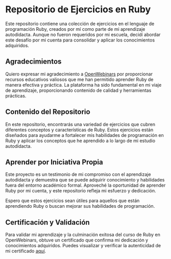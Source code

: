 # Repositorio de Ejercicios en Ruby

Este repositorio contiene una colección de ejercicios en el lenguaje de programación Ruby, creados por mí como parte de mi aprendizaje autodidacta. Aunque no fueron requeridos por mi escuela, decidí abordar este desafío por mi cuenta para consolidar y aplicar los conocimientos adquiridos.

## Agradecimientos

Quiero expresar mi agradecimiento a [OpenWebinars](https://www.openwebinars.net/) por proporcionar recursos educativos valiosos que me han permitido aprender Ruby de manera efectiva y práctica. La plataforma ha sido fundamental en mi viaje de aprendizaje, proporcionando contenido de calidad y herramientas prácticas.

## Contenido del Repositorio

En este repositorio, encontrarás una variedad de ejercicios que cubren diferentes conceptos y características de Ruby. Estos ejercicios están diseñados para ayudarme a fortalecer mis habilidades de programación en Ruby y aplicar los conceptos que he aprendido a lo largo de mi estudio autodidacta.

## Aprender por Iniciativa Propia

Este proyecto es un testimonio de mi compromiso con el aprendizaje autodidacta y demuestra que se puede adquirir conocimiento y habilidades fuera del entorno académico formal. Aproveché la oportunidad de aprender Ruby por mi cuenta, y este repositorio refleja mi esfuerzo y dedicación.

Espero que estos ejercicios sean útiles para aquellos que están aprendiendo Ruby o buscan mejorar sus habilidades de programación. 

## Certificación y Validación

Para validar mi aprendizaje y la culminación exitosa del curso de Ruby en OpenWebinars, obtuve un certificado que confirma mi dedicación y conocimientos adquiridos. Puedes visualizar y verificar la autenticidad de mi certificado [aquí](https://openwebinars.net/cert/v099).
